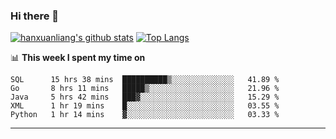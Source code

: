 ### Hi there 👋

<!--
**hanxuanliang/hanxuanliang** is a ✨ _special_ ✨ repository because its `README.md` (this file) appears on your GitHub profile.

Here are some ideas to get you started:

- 🔭 I’m currently working on ...
- 🌱 I’m currently learning ...
- 👯 I’m looking to collaborate on ...
- 🤔 I’m looking for help with ...
- 💬 Ask me about ...
- 📫 How to reach me: ...
- 😄 Pronouns: ...
- ⚡ Fun fact: ...
-->
[![hanxuanliang's github stats](https://github-readme-stats.vercel.app/api?username=hanxuanliang&count_private=true&show_icons=true)](https://github.com/anuraghazra/github-readme-stats)
[![Top Langs](https://github-readme-stats.vercel.app/api/top-langs/?username=hanxuanliang&layout=compact)](https://github.com/anuraghazra/github-readme-stats)

📊 **This week I spent my time on**
<!--START_SECTION:waka-->
```text
SQL      15 hrs 38 mins  ██████████▒░░░░░░░░░░░░░░   41.89 % 
Go       8 hrs 11 mins   █████▒░░░░░░░░░░░░░░░░░░░   21.96 % 
Java     5 hrs 42 mins   ███▓░░░░░░░░░░░░░░░░░░░░░   15.29 % 
XML      1 hr 19 mins    █░░░░░░░░░░░░░░░░░░░░░░░░   03.55 % 
Python   1 hr 14 mins    ▓░░░░░░░░░░░░░░░░░░░░░░░░   03.33 % 
```
<!--END_SECTION:waka-->

***